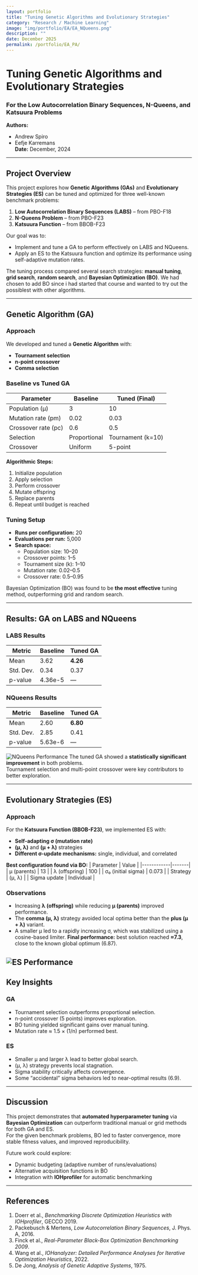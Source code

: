 ```yaml
---
layout: portfolio
title: "Tuning Genetic Algorithms and Evolutionary Strategies"
category: "Research / Machine Learning"
image: "img/portfolio/EA/EA_NQueens.png"
description: ""
date: December 2025
permalink: /portfolio/EA_PA/
---
```


# Tuning Genetic Algorithms and Evolutionary Strategies  
### For the Low Autocorrelation Binary Sequences, N-Queens, and Katsuura Problems  

**Authors:**  
- Andrew Spiro 
- Eefje Karremans   
**Date:** December, 2024  

---

## Project Overview

This project explores how **Genetic Algorithms (GAs)** and **Evolutionary Strategies (ES)** can be tuned and optimized for three well-known benchmark problems:

1. **Low Autocorrelation Binary Sequences (LABS)** – from PBO-F18  
2. **N-Queens Problem** – from PBO-F23  
3. **Katsuura Function** – from BBOB-F23  

Our goal was to:
- Implement and tune a GA to perform effectively on LABS and NQueens.
- Apply an ES to the Katsuura function and optimize its performance using self-adaptive mutation rates.

The tuning process compared several search strategies: **manual tuning**, **grid search**, **random search**, and **Bayesian Optimization (BO)**.
We had chosen to add BO  since i had started that course and wanted to try out the possiblest with other algorithms.

---

## Genetic Algorithm (GA)

### Approach
We developed and tuned a **Genetic Algorithm** with:
- **Tournament selection**
- **n-point crossover**
- **Comma selection**

### Baseline vs Tuned GA

| Parameter | Baseline | Tuned (Final) |
|------------|-----------|---------------|
| Population (μ) | 3 | 10 |
| Mutation rate (pm) | 0.02 | 0.03 |
| Crossover rate (pc) | 0.6 | 0.5 |
| Selection | Proportional | Tournament (k=10) |
| Crossover | Uniform | 5-point |

**Algorithmic Steps:**
1. Initialize population  
2. Apply selection  
3. Perform crossover  
4. Mutate offspring  
5. Replace parents  
6. Repeat until budget is reached  

### Tuning Setup
- **Runs per configuration:** 20  
- **Evaluations per run:** 5,000  
- **Search space:**
  - Population size: 10–20  
  - Crossover points: 1–5  
  - Tournament size (k): 1–10  
  - Mutation rate: 0.02–0.5  
  - Crossover rate: 0.5–0.95  

Bayesian Optimization (BO) was found to be **the most effective** tuning method, outperforming grid and random search.

---

## Results: GA on LABS and NQueens

### LABS Results

| Metric | Baseline | Tuned GA |
|--------|-----------|----------|
| Mean | 3.62 | **4.26** |
| Std. Dev. | 0.34 | 0.37 |
| p-value | 4.36e-5 | — |


### NQueens Results

| Metric | Baseline | Tuned GA |
|--------|-----------|----------|
| Mean | 2.60 | **6.80** |
| Std. Dev. | 2.85 | 0.41 |
| p-value | 5.63e-6 | — |
![NQueens Performance](../img/portfolio/EA/EA_NQueens.png)
The tuned GA showed a **statistically significant improvement** in both problems.  
Tournament selection and multi-point crossover were key contributors to better exploration.

---

## Evolutionary Strategies (ES)

### Approach
For the **Katsuura Function (BBOB-F23)**, we implemented ES with:
- **Self-adapting σ (mutation rate)**  
- **(μ, λ)** and **(μ + λ)** strategies  
- **Different σ-update mechanisms:** single, individual, and correlated

**Best configuration found via BO:**
| Parameter | Value |
|------------|-------|
| μ (parents) | 13 |
| λ (offspring) | 100 |
| σ₀ (initial sigma) | 0.073 |
| Strategy | (μ, λ) |
| Sigma update | Individual |

### Observations
- Increasing **λ (offspring)** while reducing **μ (parents)** improved performance.  
- The **comma (μ, λ)** strategy avoided local optima better than the **plus (μ + λ)** variant.  
- A smaller μ led to a rapidly increasing σ, which was stabilized using a cosine-based limiter.
**Final performance:** best solution reached **≈7.3**, close to the known global optimum (6.87).


![ES Performance](../img/portfolio/EA/ES_func_eval.png)
---

## Key Insights

### GA
- Tournament selection outperforms proportional selection.  
- n-point crossover (5 points) improves exploration.  
- BO tuning yielded significant gains over manual tuning.  
- Mutation rate ≈ 1.5 × (1/n) performed best.  

### ES
- Smaller μ and larger λ lead to better global search.  
- (μ, λ) strategy prevents local stagnation.  
- Sigma stability critically affects convergence.  
- Some “accidental” sigma behaviors led to near-optimal results (6.9).

---

## Discussion

This project demonstrates that **automated hyperparameter tuning** via **Bayesian Optimization** can outperform traditional manual or grid methods for both GA and ES.  
For the given benchmark problems, BO led to faster convergence, more stable fitness values, and improved reproducibility.

Future work could explore:
- Dynamic budgeting (adaptive number of runs/evaluations)  
- Alternative acquisition functions in BO  
- Integration with **IOHprofiler** for automatic benchmarking  

---

## References
1. Doerr et al., *Benchmarking Discrete Optimization Heuristics with IOHprofiler*, GECCO 2019.  
2. Packebusch & Mertens, *Low Autocorrelation Binary Sequences*, J. Phys. A, 2016.  
3. Finck et al., *Real-Parameter Black-Box Optimization Benchmarking 2009*.  
4. Wang et al., *IOHanalyzer: Detailed Performance Analyses for Iterative Optimization Heuristics*, 2022.  
5. De Jong, *Analysis of Genetic Adaptive Systems*, 1975.  

